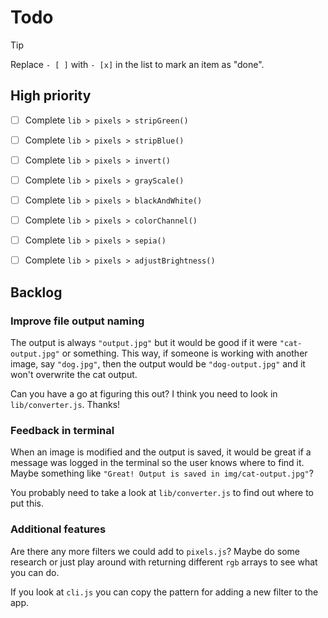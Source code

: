 # Todo

> [!TIP]
>
> Replace `- [ ]` with `- [x]` in the list to mark an item as "done".

## High priority

- [ ] Complete `lib > pixels > stripGreen()`

- [ ] Complete `lib > pixels > stripBlue()`

- [ ] Complete `lib > pixels > invert()`

- [ ] Complete `lib > pixels > grayScale()`

- [ ] Complete `lib > pixels > blackAndWhite()`

- [ ] Complete `lib > pixels > colorChannel()`

- [ ] Complete `lib > pixels > sepia()`

- [ ] Complete `lib > pixels > adjustBrightness()`

## Backlog

### Improve file output naming

The output is always `"output.jpg"` but it would be good if it were
`"cat-output.jpg"` or something. This way, if someone is working with another
image, say `"dog.jpg"`, then the output would be `"dog-output.jpg"` and it won't
overwrite the cat output.

Can you have a go at figuring this out? I think you need to look in
`lib/converter.js`. Thanks!

### Feedback in terminal

When an image is modified and the output is saved, it would be great if a
message was logged in the terminal so the user knows where to find it. Maybe
something like `"Great! Output is saved in img/cat-output.jpg"`?

You probably need to take a look at `lib/converter.js` to find out where to put
this.

### Additional features

Are there any more filters we could add to `pixels.js`? Maybe do some research
or just play around with returning different `rgb` arrays to see what you can
do.

If you look at `cli.js` you can copy the pattern for adding a new filter to the
app.
